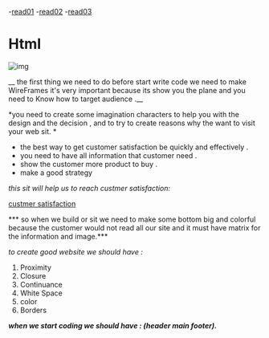 -[read01](read01.md)
-[read02](read02.md)
-[read03](read03.md)


# Html


![img](https://www.bestwebsitebuilders.uk/wp-content/uploads/2018/06/html-1080x500.png)


__ the first thing we need to do before start write code we need to make WireFrames it's very important because its show you the plane and you need to Know how to target audience .__ 



*you need to create some imagination characters to help you with the design and the decision , and to try to create reasons why the want to visit your web sit. *


* the best way to get customer satisfaction be quickly     and effectively .
* you need to have all information that customer need .
* show the customer more product to buy .
* make a good strategy

*this sit will help us to reach custmer satisfaction:*

[custmer satisfaction](https://www.salesforce.com/products/service-cloud/best-practices/how-to-improve-customer-satisfaction/)


*** so when we build or sit we need to make some bottom big and colorful because the customer would not read all our site
and it must have matrix for the information and image.***



*to create good website we should have :*
1. Proximity
2. Closure
3. Continuance
4. White Space
5. color
6. Borders

***when we start coding we should have :  (header main footer).***